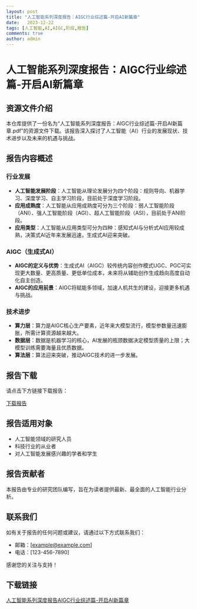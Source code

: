 ```yaml
---
layout: post
title: "人工智能系列深度报告：AIGC行业综述篇-开启AI新篇章"
date:   2023-12-22
tags: [人工智能,AI,AIGC,阶段,报告]
comments: true
author: admin
---
```

# 人工智能系列深度报告：AIGC行业综述篇-开启AI新篇章

## 资源文件介绍

本仓库提供了一份名为“人工智能系列深度报告：AIGC行业综述篇-开启AI新篇章.pdf”的资源文件下载。该报告深入探讨了人工智能（AI）行业的发展现状、技术进步以及未来的机遇与挑战。

## 报告内容概述

### 行业发展

- **人工智能发展阶段**：人工智能从理论发展分为四个阶段：规则导向、机器学习、深度学习、自主学习阶段，目前处于深度学习阶段。
- **应用成熟度**：人工智能从应用成熟度可分为三个阶段：弱人工智能阶段（ANI）、强人工智能阶段（AGI）、超人工智能阶段（ASI），目前处于ANI阶段。
- **应用类型**：人工智能从应用类型可分为四种：感知式AI与分析式AI应用较成熟，决策式AI近年来发展迅速，生成式AI迎来突破。

### AIGC（生成式AI）

- **AIGC的定义与优势**：生成式AI（AIGC）较传统内容创作模式UGC、PGC可实现更大数量、更高质量、更低单位成本，未来将从辅助创作生成趋向高度自动化自主创造。
- **AIGC的应用前景**：AIGC将赋能多领域，加速人机共生的建设，迎接更多机遇与挑战。

### 技术进步

- **算力层**：算力是AIGC核心生产要素，近年来大模型流行，模型参数量迅速膨胀，所需计算资源越来越大。
- **数据层**：数据是机器学习的核心，AI发展的瓶颈数据决定模型质量的上限；大模型训练需要海量且优质数据。
- **算法层**：算法迎来突破，推动AIGC技术的进一步发展。

## 报告下载

请点击下方链接下载报告：

[下载报告](人工智能系列深度报告：AIGC行业综述篇-开启AI新篇章.pdf)

## 报告适用对象

- 人工智能领域的研究人员
- 科技行业的从业者
- 对人工智能发展感兴趣的学者和学生

## 报告贡献者

本报告由专业的研究团队编写，旨在为读者提供最新、最全面的人工智能行业分析。

## 联系我们

如有关于报告的任何问题或建议，请通过以下方式联系我们：

- 邮箱：[example@example.com]
- 电话：[123-456-7890]

感谢您的关注与支持！

## 下载链接

[人工智能系列深度报告AIGC行业综述篇-开启AI新篇章](https://pan.quark.cn/s/74af7552b586)